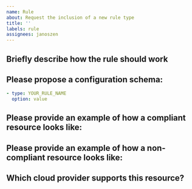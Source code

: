 ```yaml
---
name: Rule
about: Request the inclusion of a new rule type
title: ''
labels: rule
assignees: janoszen
---
```


## Briefly describe how the rule should work


## Please propose a configuration schema:

```yaml
- type: YOUR_RULE_NAME
  option: value
```

## Please provide an example of how a compliant resource looks like:


## Please provide an example of how a non-compliant resource looks like:


## Which cloud provider supports this resource?

